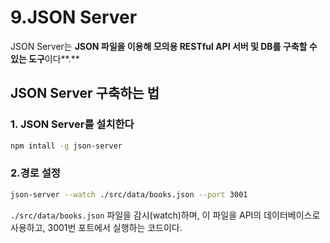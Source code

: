 # 9.JSON Server

JSON Server는 **JSON 파일을 이용해 모의용 RESTful API 서버 및 DB를 구축할 수 있는 도구**이다**.**

## JSON Server 구축하는 법

### 1. JSON Server를 설치한다

```bash
npm intall -g json-server
```

### 2.경로 설정

```bash
json-server --watch ./src/data/books.json --port 3001
```

`./src/data/books.json` 파일을 감시(watch)하며, 이 파일을 API의 데이터베이스로 사용하고, 3001번 포트에서 실행하는 코드이다.
